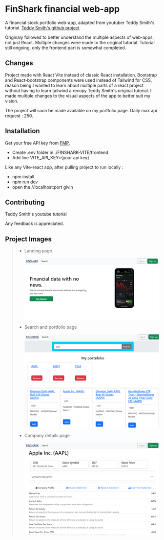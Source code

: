# FinShark financial web-app

A financial stock portfolio web-app, adapted from youtuber Teddy Smith's tutorial.
[Teddy Smith's github project ](https://github.com/teddysmithdev/FinShark)

Originaly followed to better understand the multiple aspects of web-apps, not just React. Multiple changes were made to the original tutorial. Tutorial still ongoing, only the frontend part is somewhat completed.

## Changes

Project made with React Vite instead of classic React installation. Bootstrap and React-bootstrap components were used instead of Tailwind for CSS, reason being I wanted to learn about multiple parts of a react project without having to learn tailwind a recopy Teddy Smith's original tutorial. I made multiple changes to the visual aspects of the app to better suit my vision.

The project will soon be made available on my portfolio page. Daily max api request : 250.

## Installation

Get your free API key from [FMP](https://site.financialmodelingprep.com/).

- Create .env folder in ./FINSHARK-VITE/frontend
- Add line VITE_API_KEY={your api key}

Like any Vite-react app, after pulling project to run locally :

- npm install
- npm run dev
- open the //localhost:port givin

## Contributing

Teddy Smith's youtube tutorial

Any feedback is appreciated.

## Project Images

> - Landing page
>
>   ![Landing page picture](https://github.com/Karenn7faee/FinPortfolio-App/blob/main/images/FinShark_index.png?raw=true)
>
> - Search and portfolio page
>
>   ![Search and portfolio page picture](https://github.com/Karenn7faee/FinPortfolio-App/blob/main/images/FinShark_search.png?raw=true)
>
> - Company details page
>
>   ![Company details page picture](https://github.com/Karenn7faee/FinPortfolio-App/blob/main/images/FinShark_company.png?raw=true)
